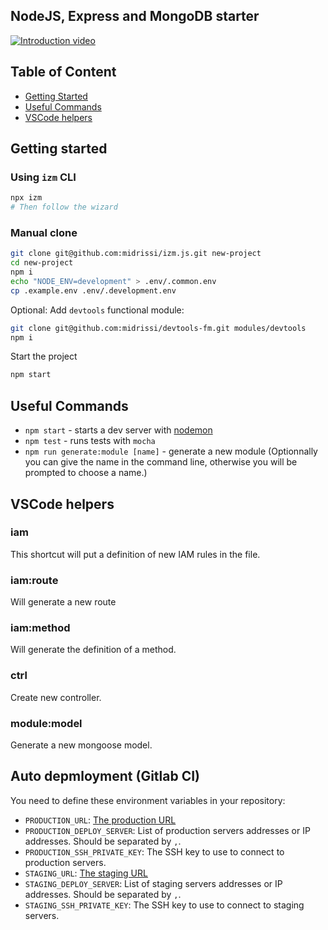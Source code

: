 ## NodeJS, Express and MongoDB starter

[![Introduction video](https://img.youtube.com/vi/gqrCH25qjP8/0.jpg)](https://www.youtube.com/watch?v=gqrCH25qjP8)

## Table of Content

- [Getting Started](#getting-started)
- [Useful Commands](#useful-commands)
- [VSCode helpers](#vscode-helpers)

## Getting started

### Using `izm` CLI

```bash
npx izm
# Then follow the wizard
```

### Manual clone

```bash
git clone git@github.com:midrissi/izm.js.git new-project
cd new-project
npm i
echo "NODE_ENV=development" > .env/.common.env
cp .example.env .env/.development.env
```

Optional: Add `devtools` functional module:

```bash
git clone git@github.com:midrissi/devtools-fm.git modules/devtools
npm i
```

Start the project

```bash
npm start
```

## Useful Commands

- `npm start` - starts a dev server with [nodemon](https://github.com/remy/nodemon)
- `npm test` - runs tests with `mocha`
- `npm run generate:module [name]` - generate a new module (Optionnally you can give the name in the command line, otherwise you will be prompted to choose a name.)

## VSCode helpers

### iam

This shortcut will put a definition of new IAM rules in the file.

### iam:route

Will generate a new route

### iam:method

Will generate the definition of a method.

### ctrl

Create new controller.

### module:model

Generate a new mongoose model.

## Auto depmloyment (Gitlab CI)

You need to define these environment variables in your repository:

- `PRODUCTION_URL`: [The production URL](https://docs.gitlab.com/ee/ci/environments.html#making-use-of-the-environment-url)
- `PRODUCTION_DEPLOY_SERVER`: List of production servers addresses or IP addresses. Should be separated by `,`.
- `PRODUCTION_SSH_PRIVATE_KEY`: The SSH key to use to connect to production servers.
- `STAGING_URL`: [The staging URL](https://docs.gitlab.com/ee/ci/environments.html#making-use-of-the-environment-url)
- `STAGING_DEPLOY_SERVER`: List of staging servers addresses or IP addresses. Should be separated by `,`.
- `STAGING_SSH_PRIVATE_KEY`: The SSH key to use to connect to staging servers.
